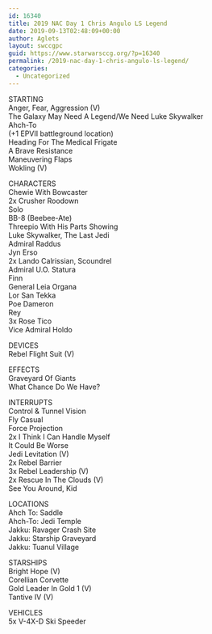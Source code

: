```yaml
---
id: 16340
title: 2019 NAC Day 1 Chris Angulo LS Legend
date: 2019-09-13T02:48:09+00:00
author: Aglets
layout: swccgpc
guid: https://www.starwarsccg.org/?p=16340
permalink: /2019-nac-day-1-chris-angulo-ls-legend/
categories:
  - Uncategorized
---
```

STARTING  
Anger, Fear, Aggression (V)  
The Galaxy May Need A Legend/We Need Luke Skywalker  
Ahch-To  
(+1 EPVII battleground location)  
Heading For The Medical Frigate  
A Brave Resistance  
Maneuvering Flaps  
Wokling (V)

CHARACTERS  
Chewie With Bowcaster  
2x Crusher Roodown  
Solo  
BB-8 (Beebee-Ate)  
Threepio With His Parts Showing  
Luke Skywalker, The Last Jedi  
Admiral Raddus  
Jyn Erso  
2x Lando Calrissian, Scoundrel  
Admiral U.O. Statura  
Finn  
General Leia Organa  
Lor San Tekka  
Poe Dameron  
Rey  
3x Rose Tico  
Vice Admiral Holdo

DEVICES  
Rebel Flight Suit (V)

EFFECTS  
Graveyard Of Giants  
What Chance Do We Have?

INTERRUPTS  
Control & Tunnel Vision  
Fly Casual  
Force Projection  
2x I Think I Can Handle Myself  
It Could Be Worse  
Jedi Levitation (V)  
2x Rebel Barrier  
3x Rebel Leadership (V)  
2x Rescue In The Clouds (V)  
See You Around, Kid

LOCATIONS  
Ahch To: Saddle  
Ahch-To: Jedi Temple  
Jakku: Ravager Crash Site  
Jakku: Starship Graveyard  
Jakku: Tuanul Village

STARSHIPS  
Bright Hope (V)  
Corellian Corvette  
Gold Leader In Gold 1 (V)  
Tantive IV (V)

VEHICLES  
5x V-4X-D Ski Speeder